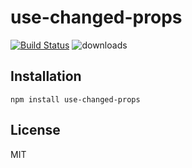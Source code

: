 # use-changed-props

[![Build Status][build-badge]][build]
![downloads][downloads-badge]

## Installation

```
npm install use-changed-props
```

## License

MIT

[build-badge]: https://img.shields.io/travis/com/mozmorris/use-changed-props.svg?style=flat-square
[build]: https://travis-ci.com/mozmorris/use-changed-props
[downloads-badge]: https://img.shields.io/npm/dw/use-changed-props.svg?style=flat-square
